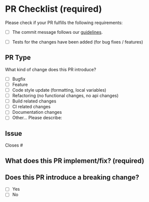 # PR Checklist (required)

Please check if your PR fulfills the following requirements:

- [ ] The commit message follows our [guidelines](https://github.com/TaskTrial/documents/blob/main/notes.md).

- [ ] Tests for the changes have been added (for bug fixes / features)

## PR Type

What kind of change does this PR introduce?

- [ ] Bugfix
- [ ] Feature
- [ ] Code style update (formatting, local variables)
- [ ] Refactoring (no functional changes, no api changes)
- [ ] Build related changes
- [ ] CI related changes
- [ ] Documentation changes
- [ ] Other... Please describe:

## Issue

<!-- Please reference the issue number this PR closes, e.g., Closes #1234 -->

Closes #

## What does this PR implement/fix? (required)

<!-- Please describe the changes in this PR. -->

<!-- This question asks the contributor to describe the main changes introduced in the PR. The purpose is to give a clear summary of what the PR does so that reviewers can quickly understand the functionality, bug fixes, or new features being added. -->

## Does this PR introduce a breaking change?

<!-- A breaking change refers to changes that will cause existing functionality to stop working as expected, which might require updates to other parts of the project or system to maintain compatibility. -->

- [ ] Yes
- [ ] No

